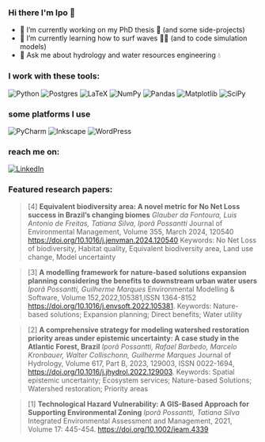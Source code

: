 

### Hi there I'm Ipo 👋

- 🔭 I’m currently working on my PhD thesis :bookmark_tabs: (and some side-projects)
- 🌱 I’m currently learning how to surf waves :surfing_man: (and to code simulation models) 
- 💬 Ask me about hydrology and water resources engineering :droplet:

### I work with these tools:
![Python](https://img.shields.io/badge/python-3670A0?style=for-the-badge&logo=python&logoColor=ffdd54)
![Postgres](https://img.shields.io/badge/postgres-%23316192.svg?style=for-the-badge&logo=postgresql&logoColor=white)
![LaTeX](https://img.shields.io/badge/latex-%23008080.svg?style=for-the-badge&logo=latex&logoColor=white)
![NumPy](https://img.shields.io/badge/numpy-%23013243.svg?style=for-the-badge&logo=numpy&logoColor=white)
![Pandas](https://img.shields.io/badge/pandas-%23150458.svg?style=for-the-badge&logo=pandas&logoColor=white)
![Matplotlib](https://img.shields.io/badge/Matplotlib-%23ffffff.svg?style=for-the-badge&logo=Matplotlib&logoColor=black)
![SciPy](https://img.shields.io/badge/SciPy-%230C55A5.svg?style=for-the-badge&logo=scipy&logoColor=%white)

### some platforms I use
![PyCharm](https://img.shields.io/badge/pycharm-143?style=for-the-badge&logo=pycharm&logoColor=black&color=black&labelColor=green)
![Inkscape](https://img.shields.io/badge/Inkscape-e0e0e0?style=for-the-badge&logo=inkscape&logoColor=080A13)
![WordPress](https://img.shields.io/badge/WordPress-%23117AC9.svg?style=for-the-badge&logo=WordPress&logoColor=white)

### reach me on:
[![LinkedIn](https://img.shields.io/badge/linkedin-%230077B5.svg?style=for-the-badge&logo=linkedin&logoColor=white)](https://www.linkedin.com/in/iporã-possantti-6769901b6/)

### Featured research papers:

> [4] **Equivalent biodiversity area: A novel metric for No Net Loss success in Brazil’s changing biomes**
> *Glauber da Fontoura, Luis Antonio de Freitas, Tatiana Silva, Iporã Possantti*
> Journal of Environmental Management, Volume 355, March 2024, 120540
> https://doi.org/10.1016/j.jenvman.2024.120540
> Keywords: No Net Loss of biodiversity, Habitat quality, Equivalent biodiversity area, Land use change, Model uncertainty

> [3] **A modelling framework for nature-based solutions expansion planning considering the benefits to downstream urban water users**
> *Iporã Possantti, Guilherme Marques*
> Environmental Modelling & Software, Volume 152,2022,105381,ISSN 1364-8152
> https://doi.org/10.1016/j.envsoft.2022.105381.
> Keywords: Nature-based solutions; Expansion planning; Direct benefits; Water utility

> [2] **A comprehensive strategy for modeling watershed restoration priority areas under epistemic uncertainty: A case study in the Atlantic Forest, Brazil**
> *Iporã Possantti, Rafael Barbedo, Marcelo Kronbauer, Walter Collischonn, Guilherme Marques*
> Journal of Hydrology, Volume 617, Part B, 2023, 129003, ISSN 0022-1694,
> https://doi.org/10.1016/j.jhydrol.2022.129003.
> Keywords: Spatial epistemic uncertainty; Ecosystem services; Nature-based Solutions; Watershed restoration; Priority areas

> [1] **Technological Hazard Vulnerability: A GIS-Based Approach for Supporting Environmental Zoning**
> *Iporã Possantti, Tatiana Silva*
> Integrated Environmental Assessment and Management, 2021, Volume 17: 445-454. 
> https://doi.org/10.1002/ieam.4339
